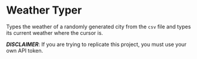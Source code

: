 # Weather Typer

Types the weather of a randomly generated city from the `csv` file and types its current weather where the cursor is.

***DISCLAIMER***:
If you are trying to replicate this project, you must use your own API token.